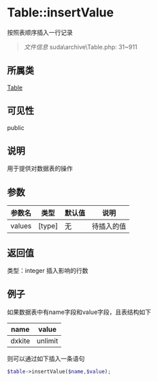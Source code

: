 # Table::insertValue
按照表顺序插入一行记录
> *文件信息* suda\archive\Table.php: 31~911
## 所属类 

[Table](../Table.md)

## 可见性

  public  
## 说明


用于提供对数据表的操作


## 参数

| 参数名 | 类型 | 默认值 | 说明 |
|--------|-----|-------|-------|
| values |  [type] | 无 |  待插入的值 |

## 返回值
类型：integer
 插入影响的行数

## 例子


如果数据表中有name字段和value字段，且表结构如下

| name | value |
|------|--------|
| dxkite| unlimit |

则可以通过如下插入一条语句

```php
$table->insertValue($name,$value);
```
